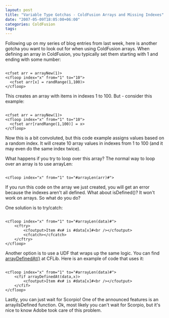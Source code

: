 ```yaml
---
layout: post
title: "Variable Type Gotchas - ColdFusion Arrays and Missing Indexes"
date: "2007-05-09T18:05:00+06:00"
categories: ColdFusion 
tags: 
---
```


Following up on my series of blog entries from last week, here is another gotcha you want to look out for when using ColdFusion arrays. When defining an array in ColdFusion, you typically set them starting with 1 and ending with some number:

<code>
&lt;cfset arr = arrayNew(1)&gt;
&lt;cfloop index="x" from="1" to="10"&gt;
  &lt;cfset arr[x] = randRange(1,100)&gt;
&lt;/cfloop&gt;
</code>

This creates an array with items in indexes 1 to 100. But - consider this example:

<code>
&lt;cfset arr = arrayNew(1)&gt;
&lt;cfloop index="x" from="1" to="10"&gt;
  &lt;cfset arr[randRange(1,100)] = x&gt;
&lt;/cfloop&gt;
</code>

Now this is a bit convoluted, but this code example assigns values based on a random index. It will create 10 array values in indexes from 1 to 100 (and it may even do the same index twice). 

What happens if you try to loop over this array? The normal way to loop over an array is to use arrayLen:

<code>
&lt;cfloop index="x" from="1" to="#arrayLen(arr)#"&gt;
</code>

If you run this code on the array we just created, you will get an error because the indexes aren't all defined. What about isDefined()? It won't work on arrays. So what do you do?

One solution is to try/catch:

<code>
&lt;cfloop index="x" from="1" to="#arrayLen(data)#"&gt;
	&lt;cftry&gt;
		&lt;cfoutput&gt;Item #x# is #data[x]#&lt;br /&gt;&lt;/cfoutput&gt;
		&lt;cfcatch&gt;&lt;/cfcatch&gt;
	&lt;/cftry&gt;
&lt;/cfloop&gt;
</code>

Another option is to use a UDF that wraps up the same logic. You can find <a href="http://www.cflib.org/udf.cfm/arraydefinedat">arrayDefinedAt()</a> at CFLib. Here is an example of code that uses it:

<code>
&lt;cfloop index="x" from="1" to="#arrayLen(data)#"&gt;
	&lt;cfif arrayDefinedAt(data,x)&gt;
		&lt;cfoutput&gt;Item #x# is #data[x]#&lt;br /&gt;&lt;/cfoutput&gt;
	&lt;/cfif&gt;
&lt;/cfloop&gt;
</code>

Lastly, you can just wait for Scorpio! One of the announced features is an arrayiIsDefined function. Ok, most likely you can't wait for Scorpio, but it's nice to know Adobe took care of this problem.